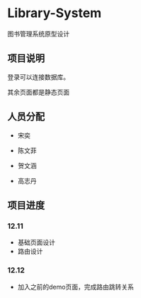 # Library-System
图书管理系统原型设计

## 项目说明

登录可以连接数据库。

其余页面都是静态页面

## 人员分配

- 宋奕

- 陈文菲

- 贺文涵

- 高志丹

## 项目进度

### 12.11

- 基础页面设计
- 路由设计

### 12.12

- 加入之前的demo页面，完成路由跳转关系
